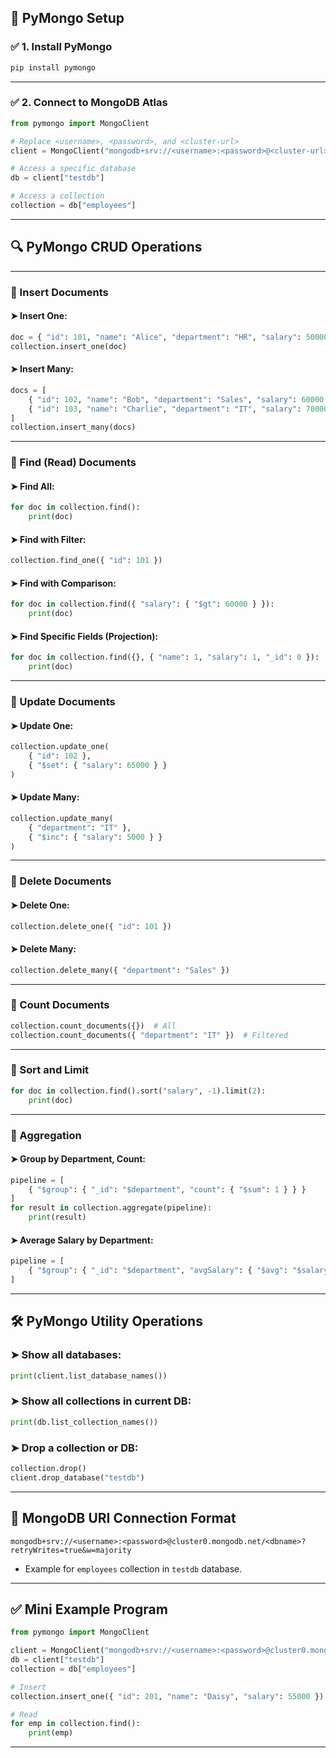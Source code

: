 ## 🚀 PyMongo Setup

### ✅ 1. **Install PyMongo**

```bash
pip install pymongo
```

---

### ✅ 2. **Connect to MongoDB Atlas**

```python
from pymongo import MongoClient

# Replace <username>, <password>, and <cluster-url>
client = MongoClient("mongodb+srv://<username>:<password>@<cluster-url>/")

# Access a specific database
db = client["testdb"]

# Access a collection
collection = db["employees"]
```

---

## 🔍 PyMongo CRUD Operations

---

### 📌 Insert Documents

#### ➤ Insert One:

```python
doc = { "id": 101, "name": "Alice", "department": "HR", "salary": 50000 }
collection.insert_one(doc)
```

#### ➤ Insert Many:

```python
docs = [
    { "id": 102, "name": "Bob", "department": "Sales", "salary": 60000 },
    { "id": 103, "name": "Charlie", "department": "IT", "salary": 70000 }
]
collection.insert_many(docs)
```

---

### 📌 Find (Read) Documents

#### ➤ Find All:

```python
for doc in collection.find():
    print(doc)
```

#### ➤ Find with Filter:

```python
collection.find_one({ "id": 101 })
```

#### ➤ Find with Comparison:

```python
for doc in collection.find({ "salary": { "$gt": 60000 } }):
    print(doc)
```

#### ➤ Find Specific Fields (Projection):

```python
for doc in collection.find({}, { "name": 1, "salary": 1, "_id": 0 }):
    print(doc)
```

---

### 📌 Update Documents

#### ➤ Update One:

```python
collection.update_one(
    { "id": 102 },
    { "$set": { "salary": 65000 } }
)
```

#### ➤ Update Many:

```python
collection.update_many(
    { "department": "IT" },
    { "$inc": { "salary": 5000 } }
)
```

---

### 📌 Delete Documents

#### ➤ Delete One:

```python
collection.delete_one({ "id": 101 })
```

#### ➤ Delete Many:

```python
collection.delete_many({ "department": "Sales" })
```

---

### 📌 Count Documents

```python
collection.count_documents({})  # All
collection.count_documents({ "department": "IT" })  # Filtered
```

---

### 📌 Sort and Limit

```python
for doc in collection.find().sort("salary", -1).limit(2):
    print(doc)
```

---

### 📌 Aggregation

#### ➤ Group by Department, Count:

```python
pipeline = [
    { "$group": { "_id": "$department", "count": { "$sum": 1 } } }
]
for result in collection.aggregate(pipeline):
    print(result)
```

#### ➤ Average Salary by Department:

```python
pipeline = [
    { "$group": { "_id": "$department", "avgSalary": { "$avg": "$salary" } } }
]
```

---

## 🛠️ PyMongo Utility Operations

### ➤ Show all databases:

```python
print(client.list_database_names())
```

### ➤ Show all collections in current DB:

```python
print(db.list_collection_names())
```

### ➤ Drop a collection or DB:

```python
collection.drop()
client.drop_database("testdb")
```

---

## 🔐 MongoDB URI Connection Format

```text
mongodb+srv://<username>:<password>@cluster0.mongodb.net/<dbname>?retryWrites=true&w=majority
```

* Example for `employees` collection in `testdb` database.

---

## ✅ Mini Example Program

```python
from pymongo import MongoClient

client = MongoClient("mongodb+srv://<username>:<password>@cluster0.mongodb.net/")
db = client["testdb"]
collection = db["employees"]

# Insert
collection.insert_one({ "id": 201, "name": "Daisy", "salary": 55000 })

# Read
for emp in collection.find():
    print(emp)
```

---
